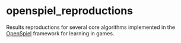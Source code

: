 # openspiel_reproductions
Results reproductions for several core algorithms implemented in the [OpenSpiel](https://github.com/deepmind/open_spiel) framework for learning in games.
